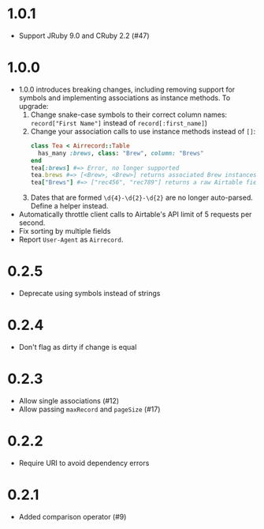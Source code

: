 # 1.0.1
* Support JRuby 9.0 and CRuby 2.2 (#47)

# 1.0.0

* 1.0.0 introduces breaking changes, including removing support for symbols and
  implementing associations as instance methods. To upgrade:
  1. Change snake-case symbols to their correct column names:
    `record["First Name"]` instead of `record[:first_name]`)
  2. Change your association calls to use instance methods instead of `[]`:
      ```ruby
      class Tea < Airrecord::Table
        has_many :brews, class: "Brew", column: "Brews"
      end
      tea[:brews] #=> Error, no longer supported
      tea.brews #=> [<Brew>, <Brew>] returns associated Brew instances
      tea["Brews"] #=> ["rec456", "rec789"] returns a raw Airtable field
      ```
  3. Dates that are formed `\d{4}-\d{2}-\d{2}` are no longer auto-parsed. Define a helper instead.
* Automatically throttle client calls to Airtable's API limit of 5 requests per second.
* Fix sorting by multiple fields
* Report `User-Agent` as `Airrecord`.

# 0.2.5

* Deprecate using symbols instead of strings

# 0.2.4

* Don't flag as dirty if change is equal

# 0.2.3

* Allow single associations (#12)
* Allow passing `maxRecord` and `pageSize` (#17)

# 0.2.2

* Require URI to avoid dependency errors

# 0.2.1

* Added comparison operator (#9)
